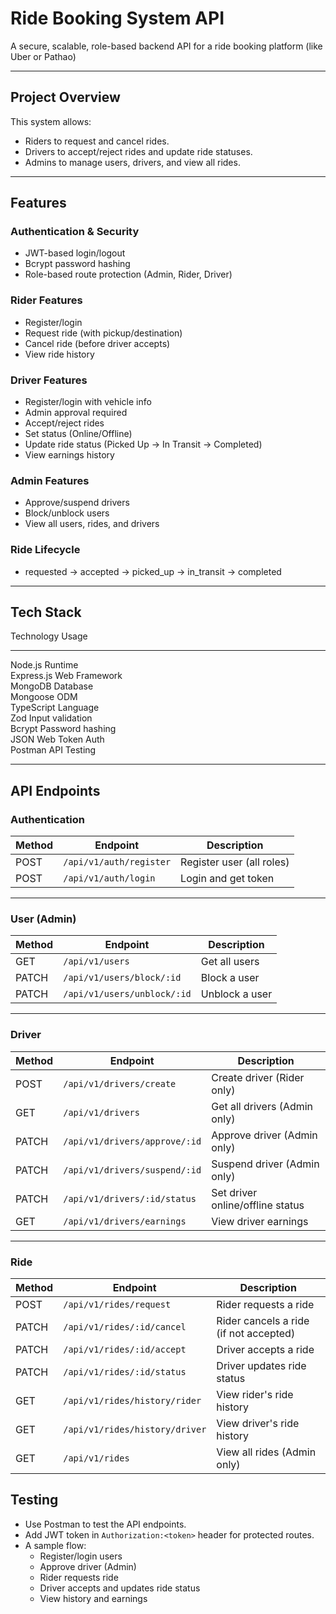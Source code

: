 #  Ride Booking System API

A secure, scalable, role-based backend API for a ride booking platform (like Uber or Pathao)

---

##  Project Overview

This system allows:
- Riders to request and cancel rides.
- Drivers to accept/reject rides and update ride statuses.
- Admins to manage users, drivers, and view all rides.

---

## Features

### Authentication & Security
- JWT-based login/logout
- Bcrypt password hashing
- Role-based route protection (Admin, Rider, Driver)

### Rider Features
- Register/login
- Request ride (with pickup/destination)
- Cancel ride (before driver accepts)
- View ride history

### Driver Features
- Register/login with vehicle info
- Admin approval required
- Accept/reject rides
- Set status (Online/Offline)
- Update ride status (Picked Up → In Transit → Completed)
- View earnings history

### Admin Features
- Approve/suspend drivers
- Block/unblock users
- View all users, rides, and drivers

### Ride Lifecycle
- requested → accepted → picked_up → in_transit → completed

---

## Tech Stack

 Technology       Usage                        
----------------- ------------------------------
 Node.js          Runtime                      
 Express.js       Web Framework                
 MongoDB          Database                     
 Mongoose         ODM                          
 TypeScript       Language                    
 Zod              Input validation             
 Bcrypt           Password hashing             
 JSON Web Token   Auth                         
 Postman          API Testing                  

---

## API Endpoints

###  Authentication

| Method | Endpoint                 | Description               |
|--------|--------------------------|---------------------------|
| POST   | `/api/v1/auth/register`  | Register user (all roles) |
| POST   | `/api/v1/auth/login`     | Login and get token       |

---

###  User (Admin)

| Method | Endpoint                      | Description                |
|--------|-------------------------------|----------------------------|
| GET    | `/api/v1/users`               | Get all users              |
| PATCH  | `/api/v1/users/block/:id`     | Block a user               |
| PATCH  | `/api/v1/users/unblock/:id`   | Unblock a user             |

---

###  Driver

| Method | Endpoint                          | Description                         |
|--------|-----------------------------------|-------------------------------------|
| POST   | `/api/v1/drivers/create`          | Create driver (Rider only)          |
| GET    | `/api/v1/drivers`                 | Get all drivers (Admin only)        |
| PATCH  | `/api/v1/drivers/approve/:id`     | Approve driver (Admin only)         |
| PATCH  | `/api/v1/drivers/suspend/:id`     | Suspend driver (Admin only)         |
| PATCH  | `/api/v1/drivers/:id/status`      | Set driver online/offline status    |
| GET    | `/api/v1/drivers/earnings`        | View driver earnings                |

---

###  Ride

| Method | Endpoint                             | Description                              |
|--------|--------------------------------------|------------------------------------------|
| POST   | `/api/v1/rides/request`              | Rider requests a ride                    |
| PATCH  | `/api/v1/rides/:id/cancel`           | Rider cancels a ride (if not accepted)   |
| PATCH  | `/api/v1/rides/:id/accept`           | Driver accepts a ride                    |
| PATCH  | `/api/v1/rides/:id/status`           | Driver updates ride status               |
| GET    | `/api/v1/rides/history/rider`        | View rider's ride history                |
| GET    | `/api/v1/rides/history/driver`       | View driver's ride history               |
| GET    | `/api/v1/rides`                      | View all rides (Admin only)              |


## Testing

- Use Postman to test the API endpoints.
- Add JWT token in `Authorization:<token>` header for protected routes.
- A sample flow:
  - Register/login users
  - Approve driver (Admin)
  - Rider requests ride
  - Driver accepts and updates ride status
  - View history and earnings

